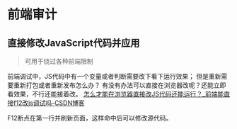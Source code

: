 # 前端审计

## 直接修改JavaScript代码并应用

> 可用于绕过各种前端限制

前端调试中，JS代码中有一个变量或者判断需要改下看下运行效果；
但是重新需要重新打包或者重新发布怎么办？
有没有办法可以直接在浏览器改呢？还能立即看效果，不行还能接着改。
[怎么才能在浏览器直接改JS代码还能运行？_前端能直接f12改js调试吗-CSDN博客](https://blog.csdn.net/qq_45454550/article/details/133689179)

F12断点在第一行并刷新页面，这样命中后可以修改源代码。